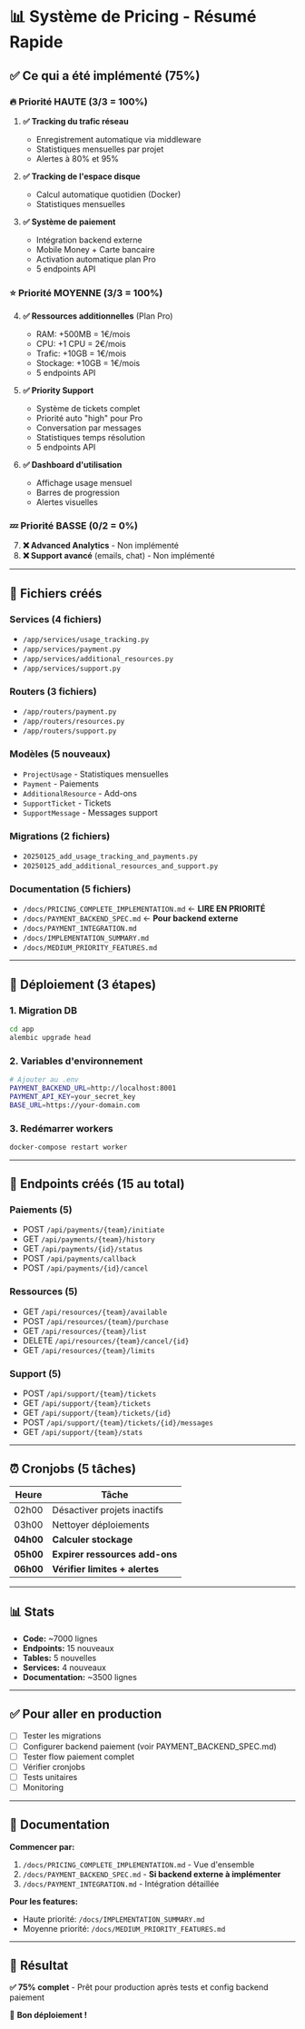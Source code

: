 # 📊 Système de Pricing - Résumé Rapide

## ✅ Ce qui a été implémenté (75%)

### 🔥 **Priorité HAUTE** (3/3 = 100%)

1. **✅ Tracking du trafic réseau**
   - Enregistrement automatique via middleware
   - Statistiques mensuelles par projet
   - Alertes à 80% et 95%

2. **✅ Tracking de l'espace disque**
   - Calcul automatique quotidien (Docker)
   - Statistiques mensuelles

3. **✅ Système de paiement**
   - Intégration backend externe
   - Mobile Money + Carte bancaire
   - Activation automatique plan Pro
   - 5 endpoints API

### ⭐ **Priorité MOYENNE** (3/3 = 100%)

4. **✅ Ressources additionnelles** (Plan Pro)
   - RAM: +500MB = 1€/mois
   - CPU: +1 CPU = 2€/mois
   - Trafic: +10GB = 1€/mois
   - Stockage: +10GB = 1€/mois
   - 5 endpoints API

5. **✅ Priority Support**
   - Système de tickets complet
   - Priorité auto "high" pour Pro
   - Conversation par messages
   - Statistiques temps résolution
   - 5 endpoints API

6. **✅ Dashboard d'utilisation**
   - Affichage usage mensuel
   - Barres de progression
   - Alertes visuelles

### 💤 **Priorité BASSE** (0/2 = 0%)

7. **❌ Advanced Analytics** - Non implémenté
8. **❌ Support avancé** (emails, chat) - Non implémenté

---

## 📁 Fichiers créés

### Services (4 fichiers)
- `/app/services/usage_tracking.py`
- `/app/services/payment.py`
- `/app/services/additional_resources.py`
- `/app/services/support.py`

### Routers (3 fichiers)
- `/app/routers/payment.py`
- `/app/routers/resources.py`
- `/app/routers/support.py`

### Modèles (5 nouveaux)
- `ProjectUsage` - Statistiques mensuelles
- `Payment` - Paiements
- `AdditionalResource` - Add-ons
- `SupportTicket` - Tickets
- `SupportMessage` - Messages support

### Migrations (2 fichiers)
- `20250125_add_usage_tracking_and_payments.py`
- `20250125_add_additional_resources_and_support.py`

### Documentation (5 fichiers)
- `/docs/PRICING_COMPLETE_IMPLEMENTATION.md` ← **LIRE EN PRIORITÉ**
- `/docs/PAYMENT_BACKEND_SPEC.md` ← **Pour backend externe**
- `/docs/PAYMENT_INTEGRATION.md`
- `/docs/IMPLEMENTATION_SUMMARY.md`
- `/docs/MEDIUM_PRIORITY_FEATURES.md`

---

## 🚀 Déploiement (3 étapes)

### 1. Migration DB
```bash
cd app
alembic upgrade head
```

### 2. Variables d'environnement
```bash
# Ajouter au .env
PAYMENT_BACKEND_URL=http://localhost:8001
PAYMENT_API_KEY=your_secret_key
BASE_URL=https://your-domain.com
```

### 3. Redémarrer workers
```bash
docker-compose restart worker
```

---

## 📡 Endpoints créés (15 au total)

### Paiements (5)
- POST `/api/payments/{team}/initiate`
- GET `/api/payments/{team}/history`
- GET `/api/payments/{id}/status`
- POST `/api/payments/callback`
- POST `/api/payments/{id}/cancel`

### Ressources (5)
- GET `/api/resources/{team}/available`
- POST `/api/resources/{team}/purchase`
- GET `/api/resources/{team}/list`
- DELETE `/api/resources/{team}/cancel/{id}`
- GET `/api/resources/{team}/limits`

### Support (5)
- POST `/api/support/{team}/tickets`
- GET `/api/support/{team}/tickets`
- GET `/api/support/{team}/tickets/{id}`
- POST `/api/support/{team}/tickets/{id}/messages`
- GET `/api/support/{team}/stats`

---

## ⏰ Cronjobs (5 tâches)

| Heure | Tâche |
|-------|-------|
| 02h00 | Désactiver projets inactifs |
| 03h00 | Nettoyer déploiements |
| **04h00** | **Calculer stockage** |
| **05h00** | **Expirer ressources add-ons** |
| **06h00** | **Vérifier limites + alertes** |

---

## 📊 Stats

- **Code:** ~7000 lignes
- **Endpoints:** 15 nouveaux
- **Tables:** 5 nouvelles
- **Services:** 4 nouveaux
- **Documentation:** ~3500 lignes

---

## ✅ Pour aller en production

- [ ] Tester les migrations
- [ ] Configurer backend paiement (voir PAYMENT_BACKEND_SPEC.md)
- [ ] Tester flow paiement complet
- [ ] Vérifier cronjobs
- [ ] Tests unitaires
- [ ] Monitoring

---

## 📖 Documentation

**Commencer par:**
1. `/docs/PRICING_COMPLETE_IMPLEMENTATION.md` - Vue d'ensemble
2. `/docs/PAYMENT_BACKEND_SPEC.md` - **Si backend externe à implémenter**
3. `/docs/PAYMENT_INTEGRATION.md` - Intégration détaillée

**Pour les features:**
- Haute priorité: `/docs/IMPLEMENTATION_SUMMARY.md`
- Moyenne priorité: `/docs/MEDIUM_PRIORITY_FEATURES.md`

---

## 🎯 Résultat

**✅ 75% complet** - Prêt pour production après tests et config backend paiement

🚀 **Bon déploiement !**
